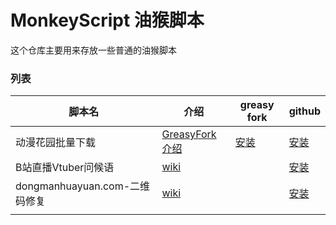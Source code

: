 # MonkeyScript 油猴脚本

这个仓库主要用来存放一些普通的油猴脚本



### 列表

| 脚本名| 介绍 | greasy fork | github|
| ----| ----| ----| ----|
| 动漫花园批量下载 | [GreasyFork介绍](https://greasyfork.org/zh-CN/scripts/24110-%E5%8A%A8%E6%BC%AB%E8%8A%B1%E5%9B%AD%E6%89%B9%E9%87%8F%E4%B8%8B%E8%BD%BD-dmhy) | [安装](https://greasyfork.org/scripts/24110-%E5%8A%A8%E6%BC%AB%E8%8A%B1%E5%9B%AD%E6%89%B9%E9%87%8F%E4%B8%8B%E8%BD%BD-dmhy/code/%E5%8A%A8%E6%BC%AB%E8%8A%B1%E5%9B%AD%E6%89%B9%E9%87%8F%E4%B8%8B%E8%BD%BD\(dmhy\).user.js) | [安装](https://github.com/pdkst/MonkeyScript/raw/master/js/magnet-all.user.js) |
|B站直播Vtuber问候语| [wiki](https://github.com/pdkst/MonkeyScript/wiki/B%E7%AB%99%E7%9B%B4%E6%92%ADVtuber%E9%97%AE%E5%80%99%E8%AF%AD) |  |[安装](https://github.com/pdkst/MonkeyScript/raw/master/js/bililive-vtuber-hello.user.js)|
| dongmanhuayuan.com-二维码修复 | [wiki](https://github.com/pdkst/MonkeyScript/wiki/动漫花园镜像站：二维码修复) |                   | [安装](https://github.com/pdkst/MonkeyScript/raw/master/js/dongmanhuayuan-qrcode-fix.user.js) |
|  | | |  |

[greasyfork-dmhy]: https://greasyfork.org/scripts/24110-%E5%8A%A8%E6%BC%AB%E8%8A%B1%E5%9B%AD%E6%89%B9%E9%87%8F%E4%B8%8B%E8%BD%BD-dmhy/code/%E5%8A%A8%E6%BC%AB%E8%8A%B1%E5%9B%AD%E6%89%B9%E9%87%8F%E4%B8%8B%E8%BD%BD\(dmhy\).user.js
[github-dmhy]: https://github.com/pdkst/MonkeyScript/raw/master/js/magnet-all.user.js

